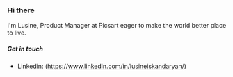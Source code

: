 ### Hi there

I'm Lusine, Product Manager at Picsart eager to make the world better place to live.

##### Get in touch

- Linkedin: (https://www.linkedin.com/in/lusineiskandaryan/)
